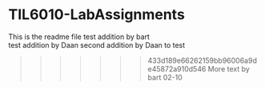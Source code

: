 # TIL6010-LabAssignments
This is the readme file
test addition by bart	
test addition by Daan
second addition by Daan to test
>>>>>>> 433d189e66262159bb96006a9de45872a910d546
More text by bart 02-10